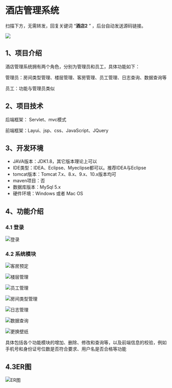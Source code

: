 # 酒店管理系统

扫描下方，无需转发，回复关键词 “**酒店2** ” ，后台自动发送源码链接。

 ![](https://www.codeshop.fun/Typora-Images/202205281253739.png)


## 1、项目介绍

酒店管理系统拥有两个角色，分别为管理员和员工，具体功能如下：

管理员：房间类型管理、楼层管理、客房管理、员工管理、日志查询、数据查询等

员工：功能与管理员类似


## 2、项目技术

后端框架： Servlet、mvc模式

前端框架：Layui、jsp、css、JavaScript、JQuery

## 3、开发环境

- JAVA版本：JDK1.8，其它版本理论上可以
- IDE类型：IDEA、Eclipse、Myeclipse都可以。推荐IDEA与Eclipse
- tomcat版本：Tomcat 7.x、8.x、9.x、10.x版本均可
- maven项目：否
- 数据库版本：MySql 5.x
- 硬件环境：Windows 或者 Mac OS


## 4、功能介绍

### 4.1 登录

![登录](https://www.codeshop.fun/Typora-Images/20220512214419.jpg)

### 4.2 系统模块

![客房预定](https://www.codeshop.fun/Typora-Images/20220512212842.jpg)

![楼层管理](https://www.codeshop.fun/Typora-Images/20220512212846.jpg)

![员工管理](https://www.codeshop.fun/Typora-Images/20220512212849.jpg)

![房间类型管理](https://www.codeshop.fun/Typora-Images/20220512212854.jpg)

![日志管理](https://www.codeshop.fun/Typora-Images/20220512212857.jpg)

![数据查询](https://www.codeshop.fun/Typora-Images/20220512212900.jpg)

![更换壁纸](https://www.codeshop.fun/Typora-Images/20220512212918.jpg)

具体包括各个功能模块的增加、删除、修改和查询等，以及前端信息的校验，例如手机号和身份证号位数是否符合要求、用户名是否合格等功能

## 4.3ER图

![ER图](https://www.codeshop.fun/Typora-Images/20220512214150.jpg)

